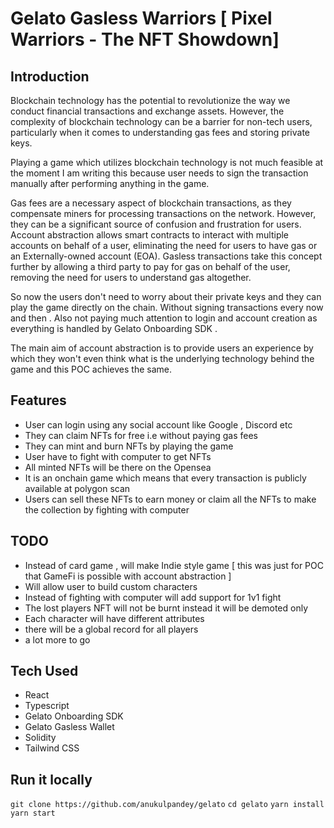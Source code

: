 # Gelato Gasless Warriors [ Pixel Warriors - The NFT Showdown]

## Introduction
Blockchain technology has the potential to revolutionize the way we conduct financial transactions and exchange assets. However, the complexity of blockchain technology can be a barrier for non-tech users, particularly when it comes to understanding gas fees and storing private keys.

Playing a game which utilizes blockchain technology is not much feasible at the moment I am writing this because user needs to sign the transaction manually after performing anything in the game.

Gas fees are a necessary aspect of blockchain transactions, as they compensate miners for processing transactions on the network. However, they can be a significant source of confusion and frustration for users. Account abstraction allows smart contracts to interact with multiple accounts on behalf of a user, eliminating the need for users to have gas or an Externally-owned account (EOA). Gasless transactions take this concept further by allowing a third party to pay for gas on behalf of the user, removing the need for users to understand gas altogether.

So now the users don't need to worry about their private keys and they can play the game directly on the chain. Without signing transactions every now and then . Also not paying much attention to login and account creation as everything is handled by Gelato Onboarding SDK .

The main aim of account abstraction is to provide users an experience by which they won't even think what is the underlying technology behind the game and this POC achieves the same.

## Features
- User can login using any social account like Google , Discord etc
- They can claim NFTs for free i.e without paying gas fees
- They can mint and burn NFTs by playing the game
- User have to fight with computer to get NFTs
- All minted NFTs will be there on the Opensea
- It is an onchain game which means that every transaction is publicly available at polygon scan
- Users can sell these NFTs to earn money or claim all the NFTs to make the collection by fighting with computer

## TODO
- Instead of card game , will make Indie style game [ this was just for POC that GameFi is possible with account abstraction ]
- Will allow user to build custom characters
- Instead of fighting with computer will add support for 1v1 fight
- The lost players NFT will not be burnt instead it will be demoted only
- Each character will have different attributes
- there will be a global record for all players 
- a lot more to go

## Tech Used
- React
- Typescript
- Gelato Onboarding SDK
- Gelato Gasless Wallet
- Solidity
- Tailwind CSS

## Run it locally
`git clone https://github.com/anukulpandey/gelato`
`cd gelato`
`yarn install`
`yarn start`
